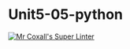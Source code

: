 # Unit5-05-python
[![Mr Coxall's Super Linter](https://github.com/ICS3U-Programming-DanielM/Unit5-05-python/workflows/Mr%20Coxall's%20Super%20Linter/badge.svg)](https://github.com/ICS3U-Programming-DanielM/Unit5-05-python/actions/)
